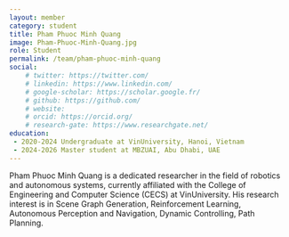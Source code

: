 ```yaml
---
layout: member
category: student
title: Pham Phuoc Minh Quang
image: Pham-Phuoc-Minh-Quang.jpg
role: Student
permalink: /team/pham-phuoc-minh-quang
social:
    # twitter: https://twitter.com/
    # linkedin: https://www.linkedin.com/
    # google-scholar: https://scholar.google.fr/
    # github: https://github.com/
    # website:
    # orcid: https://orcid.org/
    # research-gate: https://www.researchgate.net/
education:
 - 2020-2024 Undergraduate at VinUniversity, Hanoi, Vietnam
 - 2024-2026 Master student at MBZUAI, Abu Dhabi, UAE
---
```


Pham Phuoc Minh Quang is a dedicated researcher in the field of robotics and autonomous systems, currently affiliated with the College of Engineering and Computer Science (CECS) at VinUniversity. His research interest is in Scene Graph Generation, Reinforcement Learning, Autonomous Perception and Navigation, Dynamic Controlling, Path Planning.
